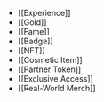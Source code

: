 - [[Experience]]
- [[Gold]]
- [[Fame]]
- [[Badge]]
- [[NFT]]
- [[Cosmetic Item]]
- [[Partner Token]]
- [[Exclusive Access]]
- [[Real-World Merch]]